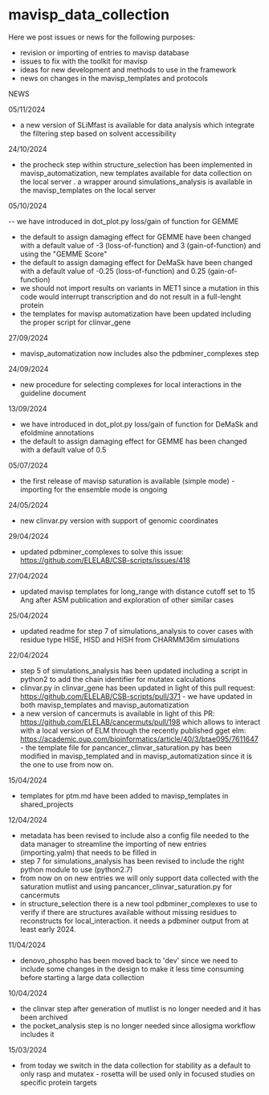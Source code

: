# mavisp_data_collection

Here we post issues  or news for the following purposes:
- revision or importing of entries to mavisp database
- issues to fix with the toolkit for mavisp
- ideas for new development and methods to use in the framework
- news on changes in the mavisp_templates and protocols


NEWS

05/11/2024 
- a new version of SLiMfast is available for data analysis which integrate the filtering step based on solvent accessibility 

24/10/2024

- the procheck step within structure_selection has been implemented in mavisp_automatization, new templates available for data collection on the local server
. a wrapper around simulations_analysis is available in the mavisp_templates on the local server 


05/10/2024

-- we have introduced in dot_plot.py loss/gain of function for GEMME
- the default to assign damaging effect for GEMME have been changed with a default value of -3 (loss-of-function) and 3 (gain-of-function) and using the "GEMME Score"
- the default to assign damaging effect for DeMaSk have been changed with a default value of -0.25 (loss-of-function) and 0.25 (gain-of-function)
- we should not import results on variants in MET1 since a mutation in this code would interrupt transcription and do not result in a full-lenght protein
- the templates for mavisp automatization have been updated including the proper script for clinvar_gene 

27/09/2024

- mavisp_automatization now includes also the pdbminer_complexes step

24/09/2024

- new procedure for selecting complexes for local interactions in the guideline document

13/09/2024

- we have introduced in dot_plot.py loss/gain of function for DeMaSk and efoldmine annotations
- the default to assign damaging effect for GEMME has been changed with a default value of 0.5 

05/07/2024
- the first release of mavisp saturation is available (simple mode) - importing for the ensemble mode is ongoing

24/05/2024
- new clinvar.py version with support of genomic coordinates

29/04/2024

- updated pdbminer_complexes to solve this issue: https://github.com/ELELAB/CSB-scripts/issues/418 

27/04/2024
- updated mavisp templates for long_range with distance cutoff set to 15 Ang after ASM publication and exploration of other similar cases

25/04/2024

- updated readme for step 7 of simulations_analysis to cover cases with residue type HISE, HISD and HISH from CHARMM36m simulations

22/04/2024
- step 5 of simulations_analysis has been updated including a script in python2 to add the chain identifier for mutatex calculations
- clinvar.py in clinvar_gene has been updated in light of this pull request: https://github.com/ELELAB/CSB-scripts/pull/371 - we have updated in both mavisp_templates and mavisp_automatization
- a new version of cancermuts is available in light of this PR: https://github.com/ELELAB/cancermuts/pull/198 which allows to interact with a local version of ELM through the recently
  published gget elm:  https://academic.oup.com/bioinformatics/article/40/3/btae095/7611647 - the template file for pancancer_clinvar_saturation.py has been modified in mavisp_templated and in mavisp_automatization since it is the one to use from now on. 


15/04/2024
- templates for ptm.md have been added to mavisp_templates in shared_projects

12/04/2024
- metadata has been revised to include also a config file needed to the data manager to streamline the importing of new entries (importing.yalm) that needs to be filled in
- step 7 for simulations_analysis has been revised to include the right python module to use (python2.7)
- from now on on new entries we will only support data collected with the saturation mutlist and using pancancer_clinvar_saturation.py for cancermuts
- in structure_selection there is a new tool pdbminer_complexes to use to verify if there are structures available without missing residues to reconstructs for local_interaction. it needs a pdbminer output from at least early 2024. 

11/04/2024
- denovo_phospho has been moved back to 'dev' since we need to include some changes in the design to make it less time consuming before starting a large data collection

10/04/2024
- the clinvar step after generation of mutlist is no longer needed and it has been archived
- the pocket_analysis step is no longer needed since allosigma workflow includes it 

15/03/2024
- from today we switch in the data collection for stability as a default to only rasp and mutatex - rosetta will be used only in focused studies on specific protein targets

  
